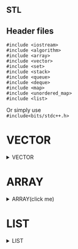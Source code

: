 ## STL

## Header files
`#include <iostream>`<br>
`#include <algorithm>`<br>
`#include <array>`<br>
`#include <vector>`<br>
`#include <set>`<br>
`#include <stack>`<br>
`#include <queue>`<br>
`#include <deque>`<br>
`#include <map>`<br>
`#include <unordered_map>`<br>
`#include <list>`<br>

Or simply use <br>
`#include<bits/stdc++.h>`

# VECTOR

<details>
  <summary>VECTOR</summary>
  <p>


```C++

int main() {
    vector<int> v;
     // Insert values into vector
    v.push_back(2);
    v.push_back(7);
   
    
    // print the vector
    // iterator i in a for loop, this syntax cannot be used everywhere. 
    for (auto i : v) 
        cout << i << " "; 
    cout << endl;
    
    // binary search - to search if an element is present
    cout << "Check if 6 is present in vector ";
    cout << binary_search(v.begin(), v.end(), 6) << endl; // iterates from begin to end and finds 6, if present

    // lower bound:- The element just greater than given element
    cout << "The lower bound for 5 is ";
    cout << lower_bound(v.begin(), v.end(), 5) - v.begin() << endl;

    // upper bound:- The element just smaller than the given element
    cout << "The upper bound for 5 is ";
    cout << upper_bound(v.begin(), v.end(), 5) - v.begin() << endl;

    // maximum of two number
    int a = 8, b = 10;
    cout << "Maximum of " << a << " and " << b << " is " << max(a, b) << endl;

    // minimum of two no.
    cout << "Minimum of " << a << " and " << b << " is " << min(a, b) << endl;

    // swap function to replace the value among themselves
    cout << "Earlier a=" << a << " and b=" << b << endl;
    swap(a, b);
    cout << "Now a=" << a << " and b=" << b << endl;
    
    // calling the reverse function
    reverse(v.begin(), v.end());
  
    // calling the rotate function
    rotate(v.begin(), v.begin() + 1, v.end());
   
    // sorting the container
    // it is based on intro sort(quick sort + heap sort + insertion sort)
    sort(v.begin(), v.end());
    
    return 0;
    }
```

[![](https://img.shields.io/badge/back%20to%20top-%E2%86%A9-blue)](#stl)
</p>
</details>

<!-- END OF VECTOR -->

# ARRAY

<details>
  <summary>ARRAY(click me)</summary>
  <p>


```C++
    int main(){

    // declaration
    array<int, 4> a;

    // assigning values
    for (int i = 0; i < 4; i++)
    cin >> a[i];
    
    // declaration and assigning value
    array<int, 4> a = {1, 2, 3, 4};

    // printing the array
    for (int i = 0; i < 4; i++)
        cout << a[i] << " ";
    cout << endl;

    // print the array using auto keyword
    for (auto i : a)
        cout<< i;
    cout<<endl;

    // finding the size of the array
    cout << a.size() << endl;

    // accessing any element at given potion
    cout << a[3] << " " << a.at(3) << endl;

    // checking if the array is empty
    cout << "Is array empty ? " << a.empty() << endl;

    // excessing first and last element
    cout << a.front() << " " << a.back() << endl;
    
    return 0;
    }

```

[![](https://img.shields.io/badge/back%20to%20top-%E2%86%A9-blue)](#stl)
</p>
</details>
    
    
    
    
 # LIST

<details>
  <summary>LIST</summary>
  <p>


```C++
int main(){

    list<int> ls;
    // alternate syntax
    list<int> lss = {1,2,3,4,5};

    ls.push_back(2); //{2}
    ls.emplace_back(4); //{2, 4}
    ls.push_front(5); // {5, 2, 4} // this is not present in a vector
    ls.emplace_front(3); //{3, 5, 2, 4} //
    ls.pop_back();
    ls.pop_front();
    
    // First and last element of list
    ls.front();
    ls.back();

    ls.reverse();
    ls.sort();
    ls.splice(i,ls);//takes the whole list 'ls' and adds it at the iterator 'i' position mentioned

    // Merging two SORTED lists into one
    l1.merge(l2); // assume l1 and l2 as 2 lists, l2 gets appended to l1
    cout<<"Merged List"<<endl;

    // MERGE USING COMPARATOR
    // comparator function – It is a binary predicate which takes two values of the same type that of those contained in the list,
    bool comparator(int first, int second){
    return first < second;
    }

    list<int> list1 = { 1, 70, 80 };
    list<int> list2 = { 2, 3, 4 };
  
    // merge and sort
    list1.merge(list2, comparator); // 1,2,3,4,70,80

    // Print the list
    for(auto it : list1){
        cout<< it <<endl;
    }

  // Copy list
  list<int> lis1={1,2,3,4,5,6};
	list<int> lis2;
	lis2.assign(lis1.begin(),lis1.end()); //copies lis1 to lis2
	
  // Print list
  cout<<"List element are : \n";
	for(auto i=lis2.begin();i != lis2.end(); i++)
  cout<<*i<<endl;



 list<int> mylist;
 list<int> :: iterator it1, it2;
 
 for (int i = 1; i < 10; ++i) 
 mylist.push_back(i * 1);
 
 it1 = it2 = mylist.begin();
 advance (it2, 6); // Moves it2 6 steps ahead



  list<int> l;
  list<int>:: iterator i=l.begin();
  
  //inserts the Elements just before the position of iterator
  l.insert(i,10);
  i++;
  
  l.insert(i,20); // 20,10
  cout<<"Elements after inserting"<<endl;
  i++;

  l.insert(i,5,25); // 20,10, 25,25,25,25,25
  //The first Parameter is the position of the iterator,second is the count ...
  //number of times you want to insert the element, third argument is the value

  cout<<*i; // now i = 7, pointing to 7th index
  l.insert(i,l.begin(),l.end());
  //This means that insert all the Elements from start to end before the iterator 'i' position
  //The start and stop (2nd and 3rd parameters can be varied).
  
//rest functions same as vector, does not auto sort elements.
//begin, end, rbegin, rend, clear, insert, size, swap
}


```
    
[![](https://img.shields.io/badge/back%20to%20top-%E2%86%A9-blue)](#stl)

  </p>
</details>

    
    
    
    
    
    
    
    
    
    
    
    
    
    
    
    
    
    
    
